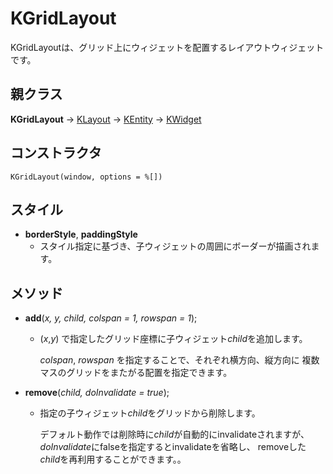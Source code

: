 
# KGridLayout

KGridLayoutは、グリッド上にウィジェットを配置するレイアウトウィジェットです。

## 親クラス

**KGridLayout** -> [KLayout](KLayout.md) -> [KEntity](KEntity.md) -> [KWidget](KWidget.md)

## コンストラクタ
```KGridLayout(window, options = %[])```

## スタイル
- **borderStyle**, **paddingStyle**
  - スタイル指定に基づき、子ウィジェットの周囲にボーダーが描画されます。

## メソッド
- **add**(*x, y, child, colspan = 1, rowspan = 1*);
  - (*x*,*y*) で指定したグリッド座標に子ウィジェット*child*を追加します。
  
	*colspan*, *rowspan* を指定することで、それぞれ横方向、縦方向に
	複数マスのグリッドをまたがる配置を指定できます。

- **remove**(*child, doInvalidate = true*);
  - 指定の子ウィジェット*child*をグリッドから削除します。

	デフォルト動作では削除時に*child*が自動的にinvalidateされますが、
	*doInvalidate*にfalseを指定するとinvalidateを省略し、
	removeした*child*を再利用することができます。。
